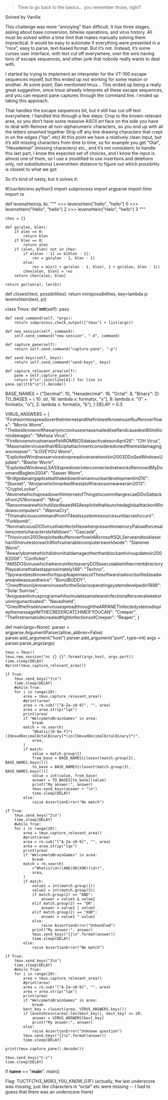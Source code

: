 > Time to go back to the basics... you remember those, right?

Solved by Vanilla

This challenge was more “annoying” than difficult.  It has three stages, asking about base conversion, bitwise operations, and virus history.  All must be solved within a time limit that makes manually solving them impractical.  It would be easy to automate if everything were presented in a “nice”, easy to parse, text-based format.  But it’s not.  Instead, it’s some curses user interface, with text cut off everywhere, over the wire having tons of escape sequences, and other junk that nobody really wants to deal with.

I started by trying to implement an interpreter for the VT-100 escape sequences myself, but this ended up not working for some reason or another.  At some point, Dan mentioned tmux… This ended up being a really great suggestion, since tmux already interprets all these escape sequences, and you can request pane captures through the command line.  I ended up taking this approach.

That handles the escape sequences bit, but it still has cut-off text everywhere.  I handled this through a few steps:
Crop to the known-relevant area, so you don’t have some massive ASCII art face on the side you have to deal with
Remove all non-alphanumeric characters, so you end up with all the letters smashed together
Strip off any line drawing characters that crept in on the edges (“lqx”, etc)
At this point we have a relatively clean input, but it’s still missing characters from time to time, so for example you get “Otal”, “Hexadeimal” (missing characters) etc., and it’s not consistent; to handle this last part, I know the expected set of choices, and I know the input is almost one of them, so I use a (modified to use insertions and deletions only, not substitutions) Levenshtein distance to figure out which possibility is closest to what we got

So it’s kind of nasty, but it solves it:

#!/usr/bin/env python3
import subprocess
import argparse
import time
import re


def levenshtein(a, b):
    """
    >>> levenshtein("hello", "hello")
    0
    >>> levenshtein("Hello", "hello")
    2
    >>> levenshtein("Helo", "hello")
    3
    """

    chex = {}

    def go(alen, blen):
        if alen == 0:
            return blen
        if blen == 0:
            return alen
        if (alen, blen) not in chex:
            if a[alen - 1] == b[blen - 1]:
                res = go(alen - 1, blen - 1)
            else:
                res = min(1 + go(alen - 1, blen), 1 + go(alen, blen - 1))
            chex[alen, blen] = res
        return chex[alen, blen]

    return go(len(a), len(b))


def closest(text, possibilities):
    return min(possibilities, key=lambda p: levenshtein(text, p))


class Tmux:
    def __init__(self):
        pass

    def send_command(self, *args):
        return subprocess.check_output(["tmux"] + list(args))

    def new_session(self, command):
        self.send_command("new-session", "-d", command)

    def capture_pane(self):
        return self.send_command("capture-pane", "-p")

    def send_keys(self, keys):
        return self.send_command("send-keys", keys)

    def capture_relevant_area(self):
        pane = self.capture_pane()
        return b"\n".join(line[41:] for line in pane.split(b"\n")).decode()


BASE_NAMES = {"Decimal": 10, "Hexadecimal": 16, "Octal": 8, "Binary": 2}
TO_BASES = {
    10: str,
    16: lambda x: format(x, "x"),
    8: lambda x: "0" + format(x, "o"),
    2: lambda x: format(x, "b"),
}
DELAY = 0.3

VIRUS_ANSWERS = {
    "FirstwormtospreadovertheInternetandthefirstwellknownusefbufferoverflows": "Morris Worm",
    "Thebestknownoftheearlymcrovirusesmassmaileditselfandcauedest80millionindamages": "Melissa Virus",
    "FirstknownvirustoeraseflshROMBIOSdataactivatesonApril26": "CIH Virus",
    "MassmailerviruswithaVBSciptattachmentconsideredoneofthemstdamagingwormsever": "ILOVEYOU Worm",
    "ExploitedWindowsservicestospreadoveranetworkin2003DDoSedWndowsUpdate": "Blaster Worm",
    "ExploitedWindowsLSASSspredoverinterconnectednetworksRemovedMyDoomandBaglein2004": "Sasser Worm",
    "BridgedanairgaptostealthakedownIraniannucleardevelopmentin010": "Stuxnet",
    "Atrojanwhichmarkedthestatoftheransomwareerain2013": "CryptoLocker",
    "AbotnetwhichspreadoverthInternetofThingstocommitlargescaeDDoSattacksfrom2016onward": "Mirai",
    "RansomwarewhichutilizedleaedNSAexploitsthatlaunchedaglobalttackonWindowscomputers": "WannaCry",
    "Thismaliciouscommandfrom174eatssystemresourcesuntilacrashccurs": "Forkbomb",
    "NonmaliciousDOSvirusthatnfectsfileswhenpresentinmemoryPaloadforcesallonscreencharacterstofalldown": "Cascade",
    "Thisvirusin2003exploitedbufferoverflowinMicrosoftSQLServeandtooklessthan10minutestoreach90ofvulnerablecomputersworldwide": "Slammer Worm",
    "Anearlybotnetwhichdidnonitialdamageotherthanblockantiviruupdatesin20082009": "Conficker",
    "AMSDOSviruswhichwhenruinfectseveryDOSexecutableinthecrrentdirectoryPlaysatunethatlastapproximately149": "Techno",
    "SpywarebestknownforitspupleapemascotThesoftwareisalsoclssifiedasadwareandwassuedtwice": "BonziBUDDY",
    "OneoftheonlyknownvirusesfortheSolarisoperatingsystemdevelpedin1998": "Solar Sunrise",
    "Arogueantivirusprogramwhihsimulatesamalwareinfectionaftersveralweeksrunningunactivated": "Navashield",
    "OneofthefirseknownvirusespreadthroughtheARPANETInfectedystemsdisplaythemessageIMTHECREEERCATCHMEIFYOUCAN": "Creeper",
    "ThefirstnematodecreatedtfightinfectionsofCreeper": "Reaper",
}


def main(args=None):
    parser = argparse.ArgumentParser(allow_abbrev=False)
    parser.add_argument("host")
    parser.add_argument("port", type=int)
    args = parser.parse_args(args)

    tmux = Tmux()
    tmux.new_session("nc {} {}".format(args.host, args.port))
    time.sleep(DELAY)
    #print(tmux.capture_relevant_area())

    if True:
        tmux.send_keys("1\n")
        time.sleep(DELAY)
        #while True:
        for i in range(20):
            area = tmux.capture_relevant_area()
            #print(area)
            area = re.sub("[^A-Za-z0-9]", "", area)
            area = area.strip("lqx")
            print(area)
            if "WelcometoBrainGames" in area:
                break
            match = re.search(
                "Whatis([0-9a-f]*)([HexadDecimalOctalBinary]*)in([HexadDecimalOctalBinary]*)",
                area,
            )
            if match:
                value = match.group(1)
                from_base = BASE_NAMES[closest(match.group(2), BASE_NAMES.keys())]
                to_base = BASE_NAMES[closest(match.group(3), BASE_NAMES.keys())]
                value = int(value, from_base)
                answer = TO_BASES[to_base](value)
                print("My answer:", answer)
                tmux.send_keys(answer + "\n")
                time.sleep(DELAY)
            else:
                raise AssertionError("No match")

    if True:
        tmux.send_keys("2\n")
        time.sleep(DELAY)
        #while True:
        for i in range(20):
            area = tmux.capture_relevant_area()
            #print(area)
            area = re.sub("[^A-Za-z0-9]", "", area)
            area = area.strip("lqx")
            print(area)
            if "WelcometoBrainGames" in area:
                break
            match = re.search(
                r"Whatis(\d+)(AND|OR|XOR)(\d+)",
                area,
            )
            if match:
                value1 = int(match.group(1))
                value2 = int(match.group(3))
                if match.group(2) == "AND":
                    answer = value1 & value2
                elif match.group(2) == "OR":
                    answer = value1 | value2
                elif match.group(2) == "XOR":
                    answer = value1 ^ value2
                else:
                    raise AssertionError("Unhandled")
                print("My answer:", answer)
                tmux.send_keys("{}\n".format(answer))
                time.sleep(DELAY)
            else:
                raise AssertionError("No match")

    if True:
        tmux.send_keys("3\n")
        time.sleep(DELAY)
        #while True:
        for i in range(20):
            area = tmux.capture_relevant_area()
            #print(area)
            area = re.sub("[^A-Za-z0-9]", "", area)
            area = area.strip("lqx")
            print(area)
            if "WelcometoBrainGames" in area:
                break
            best_key = closest(area, VIRUS_ANSWERS.keys())
            if levenshtein(area[:len(best_key)], best_key) <= 20:
                answer = VIRUS_ANSWERS[best_key]
                print("My answer:", answer)
            else:
                raise AssertionError("Unknown question")
            tmux.send_keys("{}\n".format(answer))
            time.sleep(DELAY)

    print(tmux.capture_pane().decode())

    tmux.send_keys("C-c")
    time.sleep(DELAY)


if __name__ == "__main__":
    main()

Flag: TUCTF{7H3_M0R3_Y0U_KN0W_G1F}  (actually, the last underscore was missing, just like characters in “octal” etc were missing -- I had to guess that there was an underscore there)

